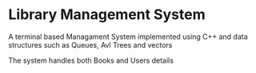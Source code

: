 # Library Management System

A terminal based Managament System implemented using C++ and data structures such as Queues, Avl Trees and vectors

The system handles both Books and Users details
